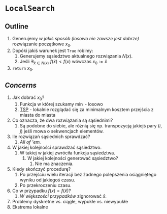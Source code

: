 # `LocalSearch`

## Outline

1. Generujemy *w jakiś sposób (losowo nie zawsze jest dobrze)* rozwiązanie początkowe $x_0$.
2. Dopóki jakiś warunek jest `True` robimy:
   1. Generujemy sąsiedztwo aktualnego rozwiązania $N(x)$.
   2. Jeśli $\exists_{\hat{x}\in N(x)}~ f(\hat{x}) < f(x)$ wówczas $x_0 := \hat{x}$
3. `return` $x_0$.

## *Concerns*

1. Jak dobrać $x_0$?
   1. Funkcja w której szukamy $\min$ - losowo
   2. [TSP][tsp] - lokalnie rozglądać się za minimalnym kosztem przejścia z miasta do miasta
2. Co oznacza, że dwa rozwiązania są sąsiednimi?
   1. Są podobne do siebie, ale różnią się np. transpozycją jakiejś pary $(i,j)$ jeśli mowa o sekwencjach elementów.
3. Ile rozwiązań sąsiednich sprawdzać?
   1. *All of 'em.*
4. W jakiej kolejności sprawdzać sąsiedztwo.
   1. W takiej w jakiej zwróciła funkcja sąsiedztwa.
      1. W jakiej kolejności generować sąsiedztwo?
         1. Nie ma znaczenia.
5. Kiedy skończyć procedurę?
   1. Po przejściu wielu iteracji bez żadnego polepszenia osiągniętego wyniku od jakiegoś czasu.
   2. Po przekroczeniu czasu.
6. Co w przypadku $f(x) = f(\hat{x})$?
   1. *W większości przypadków* zignorować $\hat{x}$.
7. Problemy dyskretne vs. ciągłe, wypukłe vs. niewypukłe
8. Ekstrema lokalne


[tsp]: https://en.wikipedia.org/wiki/Travelling_salesman_problem
